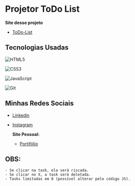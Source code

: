 
# Projetor ToDo List

**Site desse projeto**
 - [ToDo-List](https://viniipp.github.io/ToDo-List/)

## Tecnologias Usadas

![HTML5](https://img.shields.io/badge/HTML5-E34F26?style=for-the-badge&logo=html5&logoColor=white)

![CSS3](https://img.shields.io/badge/CSS3-1572B6?style=for-the-badge&logo=css3&logoColor=white)

![JavaScript](https://img.shields.io/badge/JavaScript-F7DF1E?style=for-the-badge&logo=javascript&logoColor=black)

![Git](https://img.shields.io/badge/GIT-E44C30?style=for-the-badge&logo=git&logoColor=white)


## Minhas Redes Sociais

- [Linkedin](https://www.linkedin.com/in/vinicius-pereira-polli17)
- [Instagram](https://www.instagram.com/eu_viniipp/)

  **Site Pessoal:**
    - [Portifólio](https://viniipp.github.io/New-Portifolio/)


## OBS:
    - Se clicar na task, ela será riscada.
    - Se clicar no X, a task será deletada.
    - Tasks limitadas em 8 (possível alterar pelo código JS).

